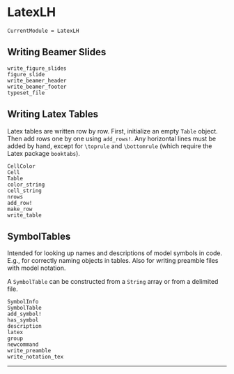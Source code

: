 # LatexLH

```@meta
CurrentModule = LatexLH
```

## Writing Beamer Slides

```@docs
write_figure_slides
figure_slide
write_beamer_header
write_beamer_footer
typeset_file
```

## Writing Latex Tables

Latex tables are written row by row. First, initialize an empty `Table` object. Then add rows one by one using `add_rows!`. Any horizontal lines must be added by hand, except for `\toprule` and `\bottomrule` (which require the Latex package `booktabs`).

```@docs
CellColor
Cell
Table
color_string
cell_string
nrows
add_row!
make_row
write_table
```

## SymbolTables

Intended for looking up names and descriptions of model symbols in code. E.g., for correctly naming objects in tables. Also for writing preamble files with model notation.

A `SymbolTable` can be constructed from a `String` array or from a delimited file.

```@docs
SymbolInfo
SymbolTable
add_symbol!
has_symbol
description
latex
group
newcommand
write_preamble
write_notation_tex
```

-----------
